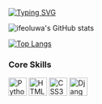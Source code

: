 [![Typing SVG](https://readme-typing-svg.herokuapp.com?font=Raleway&pause=1000&color=96FF20&width=435&lines=Hi+I'm+Ifeoluwa+Adefioye;You+can+also+call+me+GANDALF%F0%9F%A4%A5;I'm+a+tech+enthusiast+%7B%7D%F0%9F%92%BB;Kindly+follow+me%F0%9F%98%80)](https://git.io/typing-svg)


![ifeoluwa's GitHub stats](https://github-readme-stats.vercel.app/api?username=hefeholuwah&show_icons=true&theme=dark)


[![Top Langs](https://github-readme-stats.vercel.app/api/top-langs/?username=hefeholuwah&hide=css,html,javascript,c)](https://github.com/hefeholuwah/github-readme-stats)







### Core Skills
<p align="left">
  <a href="https://www.python.org/" target="_blank" rel="noreferrer"><img src="https://raw.githubusercontent.com/danielcranney/readme-generator/main/public/icons/skills/python-colored.svg" width="36" height="36" alt="Python" /></a>
  <a href="https://developer.mozilla.org/en-US/docs/Glossary/HTML5" target="_blank" rel="noreferrer"><img src="https://raw.githubusercontent.com/danielcranney/readme-generator/main/public/icons/skills/html5-colored.svg" width="36" height="36" alt="HTML5" /></a>
  <a href="https://www.w3.org/TR/CSS/#css" target="_blank" rel="noreferrer"><img src="https://raw.githubusercontent.com/danielcranney/readme-generator/main/public/icons/skills/css3-colored.svg" width="36" height="36" alt="CSS3" /></a>
  <a href="https://www.djangoproject.com/" target="_blank" rel="noreferrer"><img src="https://raw.githubusercontent.com/danielcranney/readme-generator/main/public/icons/skills/django-colored.svg" width="36" height="36" alt="Django" /></a>
</p>
